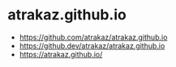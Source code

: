 # atrakaz.github.io

- https://github.com/atrakaz/atrakaz.github.io
- https://github.dev/atrakaz/atrakaz.github.io
- https://atrakaz.github.io/